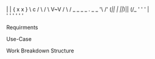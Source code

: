 |           |
{   x   x   }
 \    c    /
  \       /
   \ V~V /
    \   /  _  _ _  _ . _ _ 
    '\ /' (_|| | ||_)|| (/_
    ' ' '        |        
    ' ' '        '
      '          '


Requirments



































Use-Case






















Work Breakdown Structure
